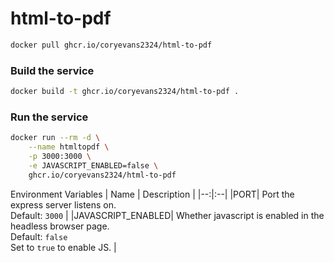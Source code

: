 # html-to-pdf

```bash
docker pull ghcr.io/coryevans2324/html-to-pdf
```

### Build the service
```bash
docker build -t ghcr.io/coryevans2324/html-to-pdf .
```

### Run the service
```bash
docker run --rm -d \
	--name htmltopdf \
	-p 3000:3000 \
	-e JAVASCRIPT_ENABLED=false \
	ghcr.io/coryevans2324/html-to-pdf
```

Environment Variables
| Name | Description |
|--:|:--|
|PORT| Port the express server listens on.<br>Default: `3000` |
|JAVASCRIPT_ENABLED| Whether javascript is enabled in the headless browser page.<br>Default: `false`<br>Set to `true` to enable JS. |
